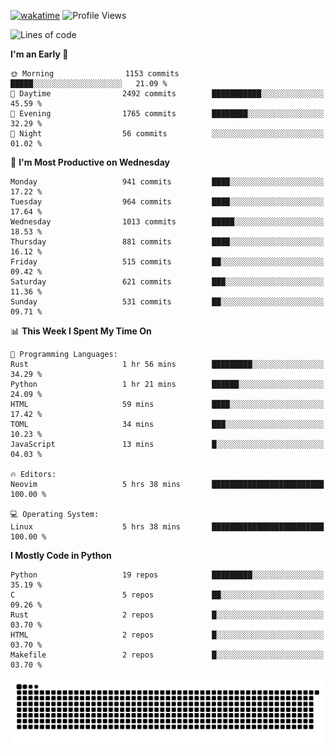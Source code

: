 [![wakatime](https://wakatime.com/badge/user/b920b284-3cde-4cd4-b72e-f7f22d050b16.svg)](https://wakatime.com/@b920b284-3cde-4cd4-b72e-f7f22d050b16)
![Profile Views](http://img.shields.io/badge/Profile%20Views-4586-blue)
<!--START_SECTION:waka-->
![Lines of code](https://img.shields.io/badge/From%20Hello%20World%20I%27ve%20Written-5.2%20million%20lines%20of%20code-blue)

**I'm an Early 🐤** 

```text
🌞 Morning                1153 commits        █████░░░░░░░░░░░░░░░░░░░░   21.09 % 
🌆 Daytime                2492 commits        ███████████░░░░░░░░░░░░░░   45.59 % 
🌃 Evening                1765 commits        ████████░░░░░░░░░░░░░░░░░   32.29 % 
🌙 Night                  56 commits          ░░░░░░░░░░░░░░░░░░░░░░░░░   01.02 % 
```
📅 **I'm Most Productive on Wednesday** 

```text
Monday                   941 commits         ████░░░░░░░░░░░░░░░░░░░░░   17.22 % 
Tuesday                  964 commits         ████░░░░░░░░░░░░░░░░░░░░░   17.64 % 
Wednesday                1013 commits        █████░░░░░░░░░░░░░░░░░░░░   18.53 % 
Thursday                 881 commits         ████░░░░░░░░░░░░░░░░░░░░░   16.12 % 
Friday                   515 commits         ██░░░░░░░░░░░░░░░░░░░░░░░   09.42 % 
Saturday                 621 commits         ███░░░░░░░░░░░░░░░░░░░░░░   11.36 % 
Sunday                   531 commits         ██░░░░░░░░░░░░░░░░░░░░░░░   09.71 % 
```


📊 **This Week I Spent My Time On** 

```text
💬 Programming Languages: 
Rust                     1 hr 56 mins        █████████░░░░░░░░░░░░░░░░   34.29 % 
Python                   1 hr 21 mins        ██████░░░░░░░░░░░░░░░░░░░   24.09 % 
HTML                     59 mins             ████░░░░░░░░░░░░░░░░░░░░░   17.42 % 
TOML                     34 mins             ███░░░░░░░░░░░░░░░░░░░░░░   10.23 % 
JavaScript               13 mins             █░░░░░░░░░░░░░░░░░░░░░░░░   04.03 % 

🔥 Editors: 
Neovim                   5 hrs 38 mins       █████████████████████████   100.00 % 

💻 Operating System: 
Linux                    5 hrs 38 mins       █████████████████████████   100.00 % 
```

**I Mostly Code in Python** 

```text
Python                   19 repos            █████████░░░░░░░░░░░░░░░░   35.19 % 
C                        5 repos             ██░░░░░░░░░░░░░░░░░░░░░░░   09.26 % 
Rust                     2 repos             █░░░░░░░░░░░░░░░░░░░░░░░░   03.70 % 
HTML                     2 repos             █░░░░░░░░░░░░░░░░░░░░░░░░   03.70 % 
Makefile                 2 repos             █░░░░░░░░░░░░░░░░░░░░░░░░   03.70 % 
```




<!--END_SECTION:waka-->
![Snake animation](https://raw.githubusercontent.com/timmypidashev/timmypidashev/main/commits.svg)

